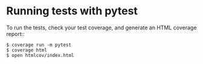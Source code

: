 
# Running tests with pytest 
To run the tests, check your test coverage, and generate an HTML coverage report::

    $ coverage run -m pytest
    $ coverage html
    $ open htmlcov/index.html